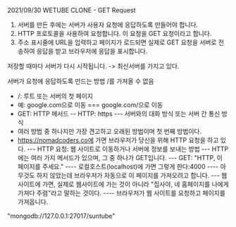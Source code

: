 2021/09/30 WETUBE CLONE - GET Request

1. 서버를 만든 후에는 서버가 사용자 요청에 응답하도록 만들어야 합니다.
2. HTTP 프로토콜을 사용하여 요청합니다. 이 요청을 GET 요청이라고 합니다.
3. 주소 표시줄에 URL을 입력하고 페이지가 로드되면 실제로 GET 요청을 서버로 전송하여 응답을 받고 브라우저에 응답을 표시합니다.

저장할 때마다 서버가 다시 시작됩니다.
-> 최신서버를 가지고 있다.

서버가 요청에 응답하도록 만드는 방법
/를 가져올 수 없음
- /: 루트 또는 서버의 첫 페이지
- 예: google.com으로 이동 === google.com/으로 이동
- GET: HTTP 메서드
-- HTTP: https
--- 서버와의 대화 방식 또는 서버 간 통신 방식
- 여러 방법 중 하나지만 가장 견고하고 오래된 방법이며 첫 번째 방법이다.
- https://nomadcoders.co에 가면 브라우저가 당신을 위해 HTTP 요청을 하고 있다.
--- HTTP 요청: 웹 사이트로 이동하거나 서버에 정보를 보내는 방법
--- HTTP에는 여러 가지 메서드가 있으며, 그 중 하나가 GET입니다.
--- GET: "HTTP, 이 페이지를 주세요."
---- 로컬호스트(localhost)에 가면 그렇게 한다:4000
---- 아무것도 하지 않았는데 브라우저가 자동으로 이 페이지를 가져오려고 합니다.
--- 웹사이트에 가면, 실제로 웹사이트에 가는 것이 아니라 "집사야, 네 홈페이지를 나에게 가져다 주렴"라고 말하는 것이다.
---- 브라우저가 웹 사이트를 요청하고 페이지를 가져옵니다.

"mongodb://127.0.0.1:27017/suntube"